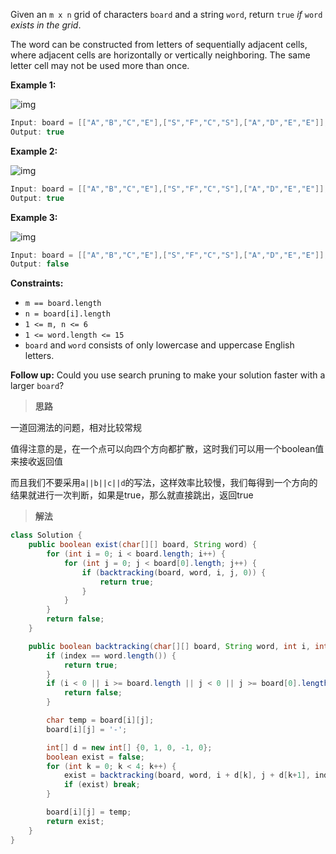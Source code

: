 Given an `m x n` grid of characters `board` and a string `word`, return `true` *if* `word` *exists in the grid*.

The word can be constructed from letters of sequentially adjacent cells, where adjacent cells are horizontally or vertically neighboring. The same letter cell may not be used more than once.

 

**Example 1:**

![img](https://assets.leetcode.com/uploads/2020/11/04/word2.jpg)

```java
Input: board = [["A","B","C","E"],["S","F","C","S"],["A","D","E","E"]], word = "ABCCED"
Output: true
```

**Example 2:**

![img](https://assets.leetcode.com/uploads/2020/11/04/word-1.jpg)

```java
Input: board = [["A","B","C","E"],["S","F","C","S"],["A","D","E","E"]], word = "SEE"
Output: true
```

**Example 3:**

![img](https://assets.leetcode.com/uploads/2020/10/15/word3.jpg)

```java
Input: board = [["A","B","C","E"],["S","F","C","S"],["A","D","E","E"]], word = "ABCB"
Output: false
```

 

**Constraints:**

- `m == board.length`
- `n = board[i].length`
- `1 <= m, n <= 6`
- `1 <= word.length <= 15`
- `board` and `word` consists of only lowercase and uppercase English letters.

 

**Follow up:** Could you use search pruning to make your solution faster with a larger `board`?



> **思路**

一道回溯法的问题，相对比较常规

值得注意的是，在一个点可以向四个方向都扩散，这时我们可以用一个boolean值来接收返回值

而且我们不要采用`a||b||c||d`的写法，这样效率比较慢，我们每得到一个方向的结果就进行一次判断，如果是true，那么就直接跳出，返回true



> **解法**

```java
class Solution {
    public boolean exist(char[][] board, String word) {
        for (int i = 0; i < board.length; i++) {
            for (int j = 0; j < board[0].length; j++) {
                if (backtracking(board, word, i, j, 0)) {
                    return true;
                }
            }
        }
        return false;
    }

    public boolean backtracking(char[][] board, String word, int i, int j, int index) {
        if (index == word.length()) {
            return true;
        }
        if (i < 0 || i >= board.length || j < 0 || j >= board[0].length || word.charAt(index) != board[i][j]) {
            return false;
        }

        char temp = board[i][j];
        board[i][j] = '-';

        int[] d = new int[] {0, 1, 0, -1, 0};
        boolean exist = false;
        for (int k = 0; k < 4; k++) {
            exist = backtracking(board, word, i + d[k], j + d[k+1], index + 1);
            if (exist) break;
        }

        board[i][j] = temp;
        return exist;
    }
}
```

